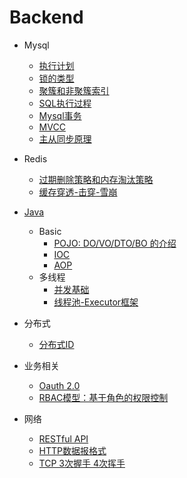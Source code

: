 # Backend <!-- {docsify-ignore} -->

* Mysql
  * [执行计划](/Backend/mysql/执行计划.md)
  * [锁的类型](/Backend/mysql/锁的类型.md)
  * [聚簇和非聚簇索引](/Backend/mysql/聚簇和非聚簇索引.md)
  * [SQL执行过程](/Backend/mysql/SQL执行过程.md)
  * [Mysql事务](/Backend/mysql/Mysql事务.md)
  * [MVCC](/Backend/mysql/MVCC.md)
  * [主从同步原理](/Backend/mysql/主从同步原理.md)

* Redis
  * [过期删除策略和内存淘汰策略](/Backend/redis/过期删除策略和内存淘汰策略.md)
  * [缓存穿透-击穿-雪崩](/Backend/redis/缓存穿透-击穿-雪崩.md)

* [Java](/Backend/java/README.md)
  * Basic
    * [POJO: DO/VO/DTO/BO 的介绍](/Backend/java/basic/POJO.md)
    * [IOC](/Backend/java/basic/IOC.md)
    * [AOP](/Backend/java/basic/AOP.md)
  * 多线程
    * [并发基础](/Backend/java/multi_thread/并发基础.md)
    * [线程池-Executor框架](/Backend/java/multi_thread/线程池-Executor框架.md)

* 分布式
  * [分布式ID](/Backend/distributed/分布式ID.md)

* 业务相关
  * [Oauth 2.0](/Backend/biz/oauth_2.0.md)
  * [RBAC模型：基于角色的权限控制](/Backend/biz/RBAC_基于角色的权限控制.md)

* 网络
  * [RESTful API](/Backend/network/RESTfulAPI.md)
  * [HTTP数据报格式](/Backend/network/http网络数据报.md)
  * [TCP 3次握手 4次挥手](/Backend/network/tcp三次握手4次挥手.md)
